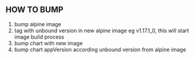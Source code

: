 ## HOW TO BUMP
  1. bump alpine image
  2. tag with unbound version in new alpine image eg v1.17.1_0, this will start image build process
  3. bump chart with new image
  4. bump chart appVersion according unbound version from alpine image

